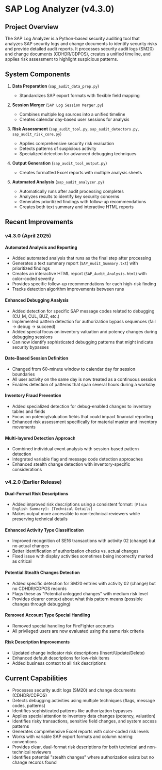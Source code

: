 # SAP Log Analyzer (v4.3.0)

## Project Overview

The SAP Log Analyzer is a Python-based security auditing tool that analyzes SAP security logs and change documents to identify security risks and provide detailed audit reports. It processes security audit logs (SM20) and change documents (CDHDR/CDPOS), creates a unified timeline, and applies risk assessment to highlight suspicious patterns.

## System Components

1. **Data Preparation** (`sap_audit_data_prep.py`)
   - Standardizes SAP export formats with flexible field mapping

2. **Session Merger** (`SAP Log Session Merger.py`)
   - Combines multiple log sources into a unified timeline
   - Creates calendar day-based user sessions for analysis

3. **Risk Assessment** (`sap_audit_tool.py`, `sap_audit_detectors.py`, `sap_audit_risk_core.py`)
   - Applies comprehensive security risk evaluation
   - Detects patterns of suspicious activity
   - Specialized detection for advanced debugging techniques

4. **Output Generation** (`sap_audit_tool_output.py`)
   - Creates formatted Excel reports with multiple analysis sheets

5. **Automated Analysis** (`sap_audit_analyzer.py`)
   - Automatically runs after audit processing completes
   - Analyzes results to identify key security concerns
   - Generates prioritized findings with follow-up recommendations
   - Creates both text summary and interactive HTML reports

## Recent Improvements

### v4.3.0 (April 2025)

#### Automated Analysis and Reporting
- Added automated analysis that runs as the final step after processing
- Generates a text summary report (`SAP_Audit_Summary.txt`) with prioritized findings
- Creates an interactive HTML report (`SAP_Audit_Analysis.html`) with color-coded severity
- Provides specific follow-up recommendations for each high-risk finding
- Tracks detection algorithm improvements between runs

#### Enhanced Debugging Analysis
- Added detection for specific SAP message codes related to debugging (CU_M, CUL, BUZ, etc.)
- Implemented pattern detection for authorization bypass sequences (fail → debug → succeed)
- Added special focus on inventory valuation and potency changes during debugging sessions
- Can now identify sophisticated debugging patterns that might indicate security bypasses

#### Date-Based Session Definition
- Changed from 60-minute window to calendar day for session boundaries
- All user activity on the same day is now treated as a continuous session
- Enables detection of patterns that span several hours during a workday

#### Inventory Fraud Prevention
- Added specialized detection for debug-enabled changes to inventory tables and fields
- Focus on potency/valuation fields that could impact financial reporting
- Enhanced risk assessment specifically for material master and inventory movements

#### Multi-layered Detection Approach
- Combined individual event analysis with session-based pattern detection
- Integrated variable flag and message code detection approaches
- Enhanced stealth change detection with inventory-specific considerations

### v4.2.0 (Earlier Release)

#### Dual-Format Risk Descriptions
- Added improved risk descriptions using a consistent format: `[Plain English Summary]: [Technical Details]`
- Makes output more accessible to non-technical reviewers while preserving technical details

#### Enhanced Activity Type Classification
- Improved recognition of SE16 transactions with activity 02 (change) but no actual changes
- Better identification of authorization checks vs. actual changes
- Fixed issue with display activities sometimes being incorrectly marked as critical

#### Potential Stealth Changes Detection
- Added specific detection for SM20 entries with activity 02 (change) but no CDHDR/CDPOS records
- Flags these as "Potential unlogged changes" with medium risk level
- Provides clearer context about what this pattern means (possible changes through debugging)

#### Removed Account Type Special Handling
- Removed special handling for FireFighter accounts
- All privileged users are now evaluated using the same risk criteria

#### Risk Description Improvements
- Updated change indicator risk descriptions (Insert/Update/Delete)
- Enhanced default descriptions for low-risk items
- Added business context to all risk descriptions

## Current Capabilities

- Processes security audit logs (SM20) and change documents (CDHDR/CDPOS)
- Detects debugging activities using multiple techniques (flags, message codes, patterns)
- Identifies sophisticated patterns like authorization bypasses
- Applies special attention to inventory data changes (potency, valuation)
- Identifies risky transactions, sensitive field changes, and system access patterns
- Generates comprehensive Excel reports with color-coded risk levels
- Works with variable SAP export formats and column naming conventions
- Provides clear, dual-format risk descriptions for both technical and non-technical reviewers
- Identifies potential "stealth changes" where authorization exists but no change records found
